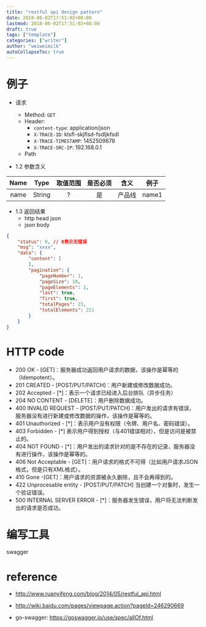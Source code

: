 ```yaml
---
title: "restful api design pattern"
date: 2018-06-02T17:51:02+08:00
lastmod: 2018-06-02T17:51:02+08:00
draft: true
tags: ["template"]
categories: ["writer"]
author: "weiweimilk"
autoCollapseToc: true
---
```


# 例子
* 请求

	* Method: `GET`
	* Header:
		* `content-type`: application/json
		* `X-TRACE-ID`: klsfl-skjflsd-fsdljkfsdl
		* `X-TRACE-TIMESTAMP`: 1452509878
		* `X-TRACE-SRC-IP`: 192.168.0.1
	* Path
* 1.2 参数含义
 
| Name | Type  | 取值范围| 是否必须 | 含义 | 例子 |
|:----:|:---:|:----:|:----:|:----:|:----:|
| name | String  | ? | 是 | 产品线 | name1 |

* 1.3 返回结果
	* http head
		json
	* json body
 
 
```json
{
	"status": 0, // 0表示无错误
	"msg": "xxxx",
	"data": {
		"content": [
		],
		"pagination": {
			"pageNumber": 1,
			"pageSize": 10,
			"pageElements": 1,
			"last": true,
			"first": true,
			"totalPages": 23,
			"totalElements": 221
		}
	}
}
```


# HTTP code

* 200 OK - [GET]：服务器成功返回用户请求的数据，该操作是幂等的（Idempotent）。
* 201 CREATED - [POST/PUT/PATCH]：用户新建或修改数据成功。
* 202 Accepted - [*]：表示一个请求已经进入后台排队（异步任务）
* 204 NO CONTENT - [DELETE]：用户删除数据成功。
* 400 INVALID REQUEST - [POST/PUT/PATCH]：用户发出的请求有错误，服务器没有进行新建或修改数据的操作，该操作是幂等的。
* 401 Unauthorized - [*]：表示用户没有权限（令牌、用户名、密码错误）。
* 403 Forbidden - [*] 表示用户得到授权（与401错误相对），但是访问是被禁止的。
* 404 NOT FOUND - [*]：用户发出的请求针对的是不存在的记录，服务器没有进行操作，该操作是幂等的。
* 406 Not Acceptable - [GET]：用户请求的格式不可得（比如用户请求JSON格式，但是只有XML格式）。
* 410 Gone -[GET]：用户请求的资源被永久删除，且不会再得到的。
* 422 Unprocesable entity - [POST/PUT/PATCH] 当创建一个对象时，发生一个验证错误。
* 500 INTERNAL SERVER ERROR - [*]：服务器发生错误，用户将无法判断发出的请求是否成功。


# 编写工具
swagger

# reference
* http://www.ruanyifeng.com/blog/2014/05/restful_api.html

* http://wiki.baidu.com/pages/viewpage.action?pageId=246290669

* go-swagger: https://goswagger.io/use/spec/allOf.html

